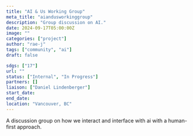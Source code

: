 ```yaml
---
title: "AI & Us Working Group"
meta_title: "aiandusworkinggroup"
description: "Group discussion on AI."
date: 2024-09-17T05:00:00Z
image: ""
categories: ["project"]
author: "rae-j"
tags: ["community", "ai"]
draft: false

sdgs: ["17"]
url: ""
status: ["Internal", "In Progress"]
partners: []
liaison: ["Daniel Lindenberger"]
start_date:
end_date:
location: "Vancouver, BC"
---
```


A discussion group on how we interact and interface with ai with a human-first approach.
